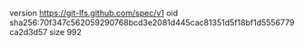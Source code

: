version https://git-lfs.github.com/spec/v1
oid sha256:70f347c562059290768bcd3e2081d445cac81351d5f18bf1d5556779ca2d3d57
size 992
